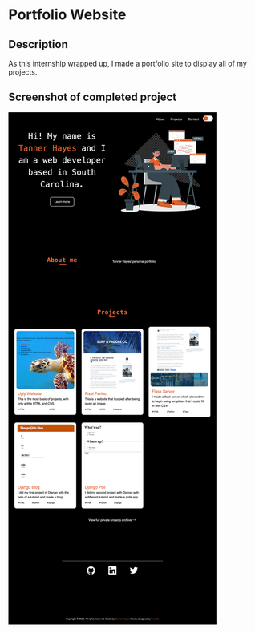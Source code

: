 # Portfolio Website

## Description

As this internship wrapped up, I made a portfolio site to display all of my projects. 

## Screenshot of completed project

![Portfolio image](assets/portfolioScreenshot.png)
